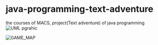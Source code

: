 # java-programming-text-adventure
the courses of MACS, project(Text adventure) of java programming
![UML pgrahic](https://picture-zjy.oss-cn-beijing.aliyuncs.com/Text%20Adventure%20UML.drawio%20%282%29.png)


![GAME_MAP](https://picture-zjy.oss-cn-beijing.aliyuncs.com/Text%20Adventure%20UML.drawio%20%282%29.png)
